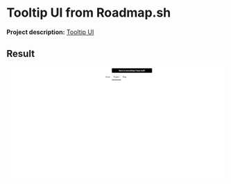 # Tooltip UI from Roadmap.sh

<p><b>Project description:</b> <a href="https://roadmap.sh/projects/tooltip-ui">Tooltip UI</a></p>

<section>
    <h2>Result</h2>
    <img src="./images/screenshot-result.png">
</section>
